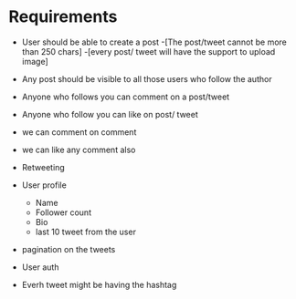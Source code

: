 # Requirements

- User should be able to create a post
    -[The post/tweet cannot be more than 250 chars]
    -[every post/ tweet will have the support to upload image]
- Any post should be visible to all those users who follow the author
- Anyone who follows you can comment on a post/tweet
- Anyone who follow you can like on post/ tweet
- we can comment on comment
- we can like any comment also
- Retweeting

- User profile
   - Name
   - Follower count
   - Bio
   - last 10 tweet from the user

- pagination on the tweets
- User auth

- Everh tweet might be having the hashtag
